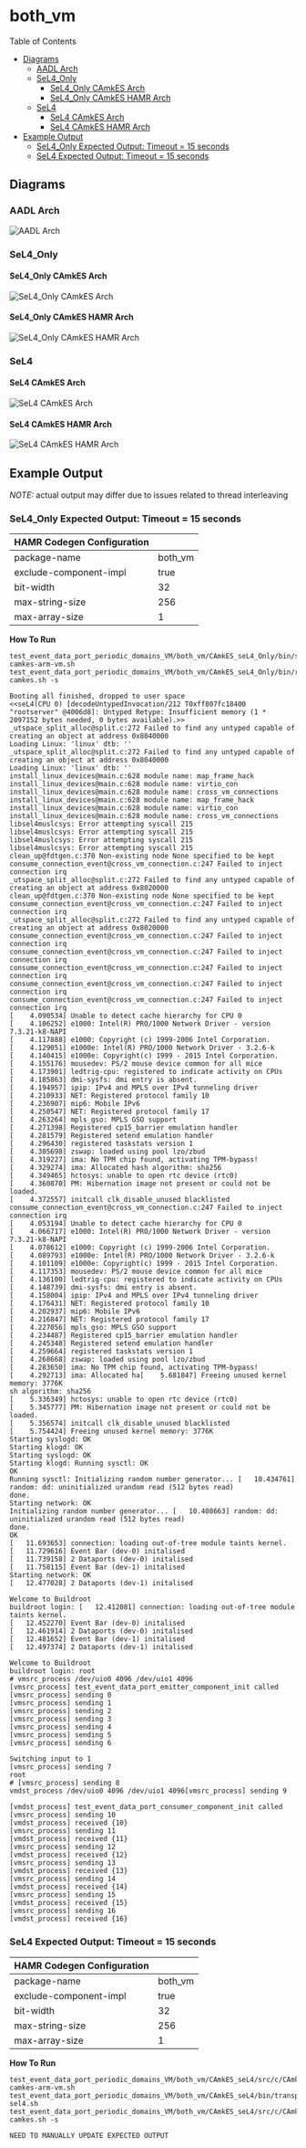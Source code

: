 # both_vm

 Table of Contents
  * [Diagrams](#diagrams)
    * [AADL Arch](#aadl-arch)
    * [SeL4_Only](#sel4_only)
      * [SeL4_Only CAmkES Arch](#sel4_only-camkes-arch)
      * [SeL4_Only CAmkES HAMR Arch](#sel4_only-camkes-hamr-arch)
    * [SeL4](#sel4)
      * [SeL4 CAmkES Arch](#sel4-camkes-arch)
      * [SeL4 CAmkES HAMR Arch](#sel4-camkes-hamr-arch)
  * [Example Output](#example-output)
    * [SeL4_Only Expected Output: Timeout = 15 seconds](#sel4_only-expected-output-timeout--15-seconds)
    * [SeL4 Expected Output: Timeout = 15 seconds](#sel4-expected-output-timeout--15-seconds)

## Diagrams
### AADL Arch
![AADL Arch](diagrams/aadl-arch.png)

### SeL4_Only
#### SeL4_Only CAmkES Arch
![SeL4_Only CAmkES Arch](diagrams/CAmkES-arch-SeL4_Only.svg)

#### SeL4_Only CAmkES HAMR Arch
![SeL4_Only CAmkES HAMR Arch](diagrams/CAmkES-HAMR-arch-SeL4_Only.svg)

### SeL4
#### SeL4 CAmkES Arch
![SeL4 CAmkES Arch](diagrams/CAmkES-arch-SeL4.svg)

#### SeL4 CAmkES HAMR Arch
![SeL4 CAmkES HAMR Arch](diagrams/CAmkES-HAMR-arch-SeL4.svg)

## Example Output
*NOTE:* actual output may differ due to issues related to thread interleaving
### SeL4_Only Expected Output: Timeout = 15 seconds

  |HAMR Codegen Configuration| |
  |--|--|
  | package-name | both_vm |
  | exclude-component-impl | true |
  | bit-width | 32 |
  | max-string-size | 256 |
  | max-array-size | 1 |


  **How To Run**
  ```
  test_event_data_port_periodic_domains_VM/both_vm/CAmkES_seL4_Only/bin/setup-camkes-arm-vm.sh
  test_event_data_port_periodic_domains_VM/both_vm/CAmkES_seL4_Only/bin/run-camkes.sh -s
  ```

  ```
  Booting all finished, dropped to user space
  <<seL4(CPU 0) [decodeUntypedInvocation/212 T0xff807fc18400 "rootserver" @4006d8]: Untyped Retype: Insufficient memory (1 * 2097152 bytes needed, 0 bytes available).>>
  _utspace_split_alloc@split.c:272 Failed to find any untyped capable of creating an object at address 0x8040000
  Loading Linux: 'linux' dtb: ''
  _utspace_split_alloc@split.c:272 Failed to find any untyped capable of creating an object at address 0x8040000
  Loading Linux: 'linux' dtb: ''
  install_linux_devices@main.c:628 module name: map_frame_hack
  install_linux_devices@main.c:628 module name: virtio_con
  install_linux_devices@main.c:628 module name: cross_vm_connections
  install_linux_devices@main.c:628 module name: map_frame_hack
  install_linux_devices@main.c:628 module name: virtio_con
  install_linux_devices@main.c:628 module name: cross_vm_connections
  libsel4muslcsys: Error attempting syscall 215
  libsel4muslcsys: Error attempting syscall 215
  libsel4muslcsys: Error attempting syscall 215
  libsel4muslcsys: Error attempting syscall 215
  clean_up@fdtgen.c:370 Non-existing node None specified to be kept
  consume_connection_event@cross_vm_connection.c:247 Failed to inject connection irq
  _utspace_split_alloc@split.c:272 Failed to find any untyped capable of creating an object at address 0x8020000
  clean_up@fdtgen.c:370 Non-existing node None specified to be kept
  consume_connection_event@cross_vm_connection.c:247 Failed to inject connection irq
  _utspace_split_alloc@split.c:272 Failed to find any untyped capable of creating an object at address 0x8020000
  consume_connection_event@cross_vm_connection.c:247 Failed to inject connection irq
  consume_connection_event@cross_vm_connection.c:247 Failed to inject connection irq
  consume_connection_event@cross_vm_connection.c:247 Failed to inject connection irq
  consume_connection_event@cross_vm_connection.c:247 Failed to inject connection irq
  consume_connection_event@cross_vm_connection.c:247 Failed to inject connection irq
  [    4.090534] Unable to detect cache hierarchy for CPU 0
  [    4.106252] e1000: Intel(R) PRO/1000 Network Driver - version 7.3.21-k8-NAPI
  [    4.117888] e1000: Copyright (c) 1999-2006 Intel Corporation.
  [    4.129051] e1000e: Intel(R) PRO/1000 Network Driver - 3.2.6-k
  [    4.140415] e1000e: Copyright(c) 1999 - 2015 Intel Corporation.
  [    4.155176] mousedev: PS/2 mouse device common for all mice
  [    4.173901] ledtrig-cpu: registered to indicate activity on CPUs
  [    4.185863] dmi-sysfs: dmi entry is absent.
  [    4.194957] ipip: IPv4 and MPLS over IPv4 tunneling driver
  [    4.210933] NET: Registered protocol family 10
  [    4.236907] mip6: Mobile IPv6
  [    4.250547] NET: Registered protocol family 17
  [    4.263264] mpls_gso: MPLS GSO support
  [    4.271398] Registered cp15_barrier emulation handler
  [    4.281579] Registered setend emulation handler
  [    4.296430] registered taskstats version 1
  [    4.305698] zswap: loaded using pool lzo/zbud
  [    4.319227] ima: No TPM chip found, activating TPM-bypass!
  [    4.329274] ima: Allocated hash algorithm: sha256
  [    4.349465] hctosys: unable to open rtc device (rtc0)
  [    4.360870] PM: Hibernation image not present or could not be loaded.
  [    4.372557] initcall clk_disable_unused blacklisted
  consume_connection_event@cross_vm_connection.c:247 Failed to inject connection irq
  [    4.053194] Unable to detect cache hierarchy for CPU 0
  [    4.066717] e1000: Intel(R) PRO/1000 Network Driver - version 7.3.21-k8-NAPI
  [    4.078612] e1000: Copyright (c) 1999-2006 Intel Corporation.
  [    4.089793] e1000e: Intel(R) PRO/1000 Network Driver - 3.2.6-k
  [    4.101109] e1000e: Copyright(c) 1999 - 2015 Intel Corporation.
  [    4.117353] mousedev: PS/2 mouse device common for all mice
  [    4.136100] ledtrig-cpu: registered to indicate activity on CPUs
  [    4.148739] dmi-sysfs: dmi entry is absent.
  [    4.158004] ipip: IPv4 and MPLS over IPv4 tunneling driver
  [    4.176431] NET: Registered protocol family 10
  [    4.202937] mip6: Mobile IPv6
  [    4.216847] NET: Registered protocol family 17
  [    4.227056] mpls_gso: MPLS GSO support
  [    4.234487] Registered cp15_barrier emulation handler
  [    4.245348] Registered setend emulation handler
  [    4.259664] registered taskstats version 1
  [    4.268668] zswap: loaded using pool lzo/zbud
  [    4.283650] ima: No TPM chip found, activating TPM-bypass!
  [    4.292713] ima: Allocated ha[    5.681847] Freeing unused kernel memory: 3776K
  sh algorithm: sha256
  [    5.336349] hctosys: unable to open rtc device (rtc0)
  [    5.345777] PM: Hibernation image not present or could not be loaded.
  [    5.356574] initcall clk_disable_unused blacklisted
  [    5.754424] Freeing unused kernel memory: 3776K
  Starting syslogd: OK
  Starting klogd: OK
  Starting syslogd: OK
  Starting klogd: Running sysctl: OK
  OK
  Running sysctl: Initializing random number generator... [   10.434761] random: dd: uninitialized urandom read (512 bytes read)
  done.
  Starting network: OK
  Initializing random number generator... [   10.408663] random: dd: uninitialized urandom read (512 bytes read)
  done.
  OK
  [   11.693653] connection: loading out-of-tree module taints kernel.
  [   11.729616] Event Bar (dev-0) initalised
  [   11.739158] 2 Dataports (dev-0) initalised
  [   11.758115] Event Bar (dev-1) initalised
  Starting network: OK
  [   12.477028] 2 Dataports (dev-1) initalised

  Welcome to Buildroot
  buildroot login: [   12.412081] connection: loading out-of-tree module taints kernel.
  [   12.452270] Event Bar (dev-0) initalised
  [   12.461914] 2 Dataports (dev-0) initalised
  [   12.481652] Event Bar (dev-1) initalised
  [   12.497374] 2 Dataports (dev-1) initalised

  Welcome to Buildroot
  buildroot login: root
  # vmsrc_process /dev/uio0 4096 /dev/uio1 4096
  [vmsrc_process] test_event_data_port_emitter_component_init called
  [vmsrc_process] sending 0
  [vmsrc_process] sending 1
  [vmsrc_process] sending 2
  [vmsrc_process] sending 3
  [vmsrc_process] sending 4
  [vmsrc_process] sending 5
  [vmsrc_process] sending 6

  Switching input to 1
  [vmsrc_process] sending 7
  root
  # [vmsrc_process] sending 8
  vmdst_process /dev/uio0 4096 /dev/uio1 4096[vmsrc_process] sending 9

  [vmdst_process] test_event_data_port_consumer_component_init called
  [vmsrc_process] sending 10
  [vmdst_process] received {10}
  [vmsrc_process] sending 11
  [vmdst_process] received {11}
  [vmsrc_process] sending 12
  [vmdst_process] received {12}
  [vmsrc_process] sending 13
  [vmdst_process] received {13}
  [vmsrc_process] sending 14
  [vmdst_process] received {14}
  [vmsrc_process] sending 15
  [vmdst_process] received {15}
  [vmsrc_process] sending 16
  [vmdst_process] received {16}
  ```

### SeL4 Expected Output: Timeout = 15 seconds

  |HAMR Codegen Configuration| |
  |--|--|
  | package-name | both_vm |
  | exclude-component-impl | true |
  | bit-width | 32 |
  | max-string-size | 256 |
  | max-array-size | 1 |


  **How To Run**
  ```
  test_event_data_port_periodic_domains_VM/both_vm/CAmkES_seL4/src/c/CAmkES_seL4/bin/setup-camkes-arm-vm.sh
  test_event_data_port_periodic_domains_VM/both_vm/CAmkES_seL4/bin/transpile-sel4.sh
  test_event_data_port_periodic_domains_VM/both_vm/CAmkES_seL4/src/c/CAmkES_seL4/bin/run-camkes.sh -s
  ```

  ```
  NEED TO MANUALLY UPDATE EXPECTED OUTPUT
  ```